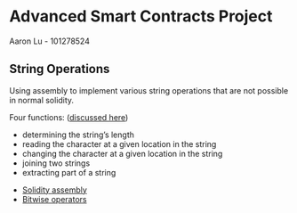 # Advanced Smart Contracts Project
Aaron Lu - 101278524

## String Operations
Using assembly to implement various string operations that are not possible in normal solidity.

Four functions: ([discussed here](https://hackernoon.com/working-with-strings-in-solidity-c4ff6d5f8008))
- determining the string’s length
- reading the character at a given location in the string
- changing the character at a given location in the string
- joining two strings
- extracting part of a string
<!-- - Other functions (if time permitting - [JS string documentation](https://developer.mozilla.org/en-US/docs/Web/JavaScript/Reference/Global_Objects/String)):
  - toLowercase
  - toUppercase
  - includes -->

- [Solidity assembly](https://solidity.readthedocs.io/en/v0.5.12/assembly.html)
- [Bitwise operators](https://medium.com/@imolfar/bitwise-operations-and-bit-manipulation-in-solidity-ethereum-1751f3d2e216)
